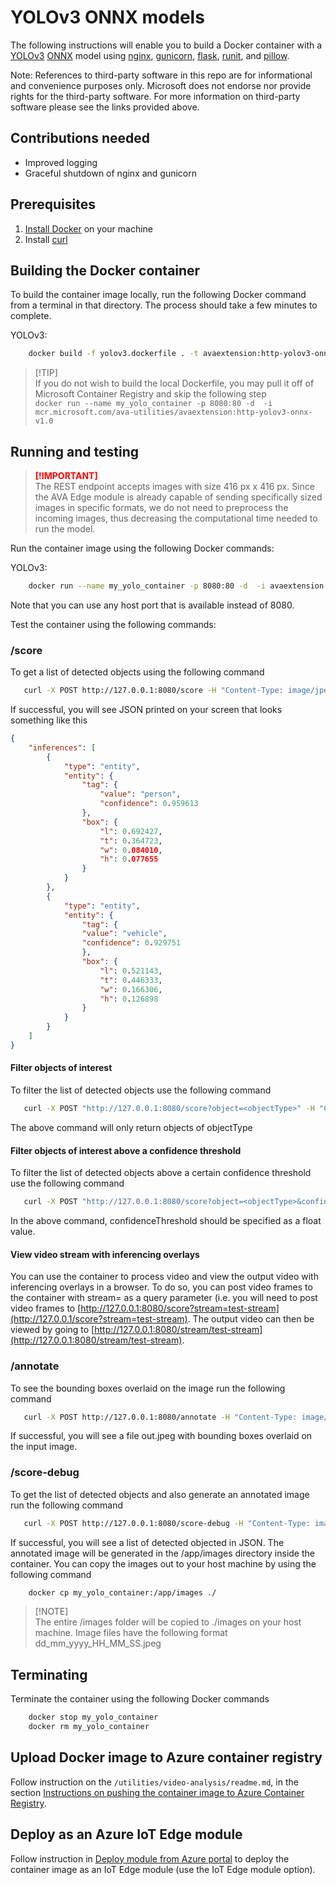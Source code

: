 # YOLOv3 ONNX models

The following instructions will enable you to build a Docker container with a [YOLOv3](http://pjreddie.com/darknet/yolo/) [ONNX](http://onnx.ai/) model using [nginx](https://www.nginx.com/), [gunicorn](https://gunicorn.org/), [flask](https://github.com/pallets/flask), [runit](http://smarden.org/runit/), and [pillow](https://pillow.readthedocs.io/en/stable/index.html).

Note: References to third-party software in this repo are for informational and convenience purposes only. Microsoft does not endorse nor provide rights for the third-party software. For more information on third-party software please see the links provided above.

## Contributions needed

* Improved logging
* Graceful shutdown of nginx and gunicorn

## Prerequisites

1. [Install Docker](http://docs.docker.com/docker-for-windows/install/) on your machine
2. Install [curl](http://curl.haxx.se/)

## Building the Docker container

To build the container image locally, run the following Docker command from a terminal in that directory. The process should take a few minutes to complete. 

YOLOv3:
```bash
    docker build -f yolov3.dockerfile . -t avaextension:http-yolov3-onnx-v1.0
```

> <span> [!TIP] </span>  
> If you do not wish to build the local Dockerfile, you may pull it off of Microsoft Container Registry and skip the following step <br>
> `docker run --name my_yolo_container -p 8080:80 -d  -i mcr.microsoft.com/ava-utilities/avaextension:http-yolov3-onnx-v1.0`


## Running and testing
> <span style="color:red; font-weight: bold"> [!IMPORTANT] </span>  
> The REST endpoint accepts images with size 416 px x 416 px. Since the AVA Edge module is already capable of sending specifically sized images in specific formats, we do not need to preprocess the incoming images, thus decreasing the computational time needed to run the model.

Run the container image using the following Docker commands:

YOLOv3:
```bash
    docker run --name my_yolo_container -p 8080:80 -d  -i avaextension:http-yolov3-onnx-v1.0
```

Note that you can use any host port that is available instead of 8080.

Test the container using the following commands:

### /score

To get a list of detected objects using the following command

```bash
   curl -X POST http://127.0.0.1:8080/score -H "Content-Type: image/jpeg" --data-binary @<image_file_in_jpeg>
```

If successful, you will see JSON printed on your screen that looks something like this

```JSON
{
    "inferences": [
        {
            "type": "entity",
            "entity": {
                "tag": {
                    "value": "person",
                    "confidence": 0.959613
                },
                "box": {
                    "l": 0.692427,
                    "t": 0.364723,
                    "w": 0.084010,
                    "h": 0.077655
                }
            }
        },
        {
            "type": "entity",
            "entity": {
                "tag": {
                "value": "vehicle",
                "confidence": 0.929751
                },
                "box": {
                    "l": 0.521143,
                    "t": 0.446333,
                    "w": 0.166306,
                    "h": 0.126898
                }
            }
        }
    ]
}
```

#### Filter objects of interest

To filter the list of detected objects use the following command

```bash
   curl -X POST "http://127.0.0.1:8080/score?object=<objectType>" -H "Content-Type: image/jpeg" --data-binary @<image_file_in_jpeg>
```

The above command will only return objects of objectType

#### Filter objects of interest above a confidence threshold

To filter the list of detected objects above a certain confidence threshold use the following command

```bash
   curl -X POST "http://127.0.0.1:8080/score?object=<objectType>&confidence=<confidenceThreshold>" -H "Content-Type: image/jpeg" --data-binary @<image_file_in_jpeg>
```

In the above command, confidenceThreshold should be specified as a float value.

#### View video stream with inferencing overlays

You can use the container to process video and view the output video with inferencing overlays in a browser. To do so, you can post video frames to the container with stream=<stream-id> as a query parameter (i.e. you will need to post video frames to [http://127.0.0.1:8080/score?stream=test-stream](http://127.0.0.1/score?stream=test-stream). The output video can then be viewed by going to [http://127.0.0.1:8080/stream/test-stream](http://127.0.0.1:8080/stream/test-stream).

### /annotate

To see the bounding boxes overlaid on the image run the following command

```bash
   curl -X POST http://127.0.0.1:8080/annotate -H "Content-Type: image/jpeg" --data-binary @<image_file_in_jpeg> --output out.jpeg
```

If successful, you will see a file out.jpeg with bounding boxes overlaid on the input image.

### /score-debug

To get the list of detected objects and also generate an annotated image run the following command

```bash
   curl -X POST http://127.0.0.1:8080/score-debug -H "Content-Type: image/jpeg" --data-binary @<image_file_in_jpeg>
```

If successful, you will see a list of detected objected in JSON. The annotated image will be generated in the /app/images directory inside the container. You can copy the images out to your host machine by using the following command

```bash
    docker cp my_yolo_container:/app/images ./
```

> <span> [!NOTE] </span>  
> The entire /images folder will be copied to ./images on your host machine. Image files have the following format dd_mm_yyyy_HH_MM_SS.jpeg

## Terminating

Terminate the container using the following Docker commands

```bash
    docker stop my_yolo_container
    docker rm my_yolo_container
```

## Upload Docker image to Azure container registry

Follow instruction on the `/utilities/video-analysis/readme.md`, in the section [Instructions on pushing the container image to Azure Container Registry](../readme.md#instructions-on-pushing-the-container-image-to-azure-container-registry).

## Deploy as an Azure IoT Edge module

Follow instruction in [Deploy module from Azure portal](https://docs.microsoft.com/en-us/azure/iot-edge/how-to-deploy-modules-portal) to deploy the container image as an IoT Edge module (use the IoT Edge module option).
